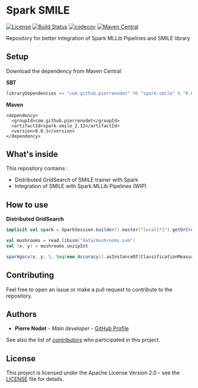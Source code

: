 # Spark SMILE
[![License](https://img.shields.io/badge/license-Apache--2.0-blue.svg)](https://github.com/pierrenodet/spark-smile/blob/master/LICENSE)
[![Build Status](https://travis-ci.com/pierrenodet/spark-smile.svg?branch=master)](https://travis-ci.com/pierrenodet/spark-smile)
[![codecov](https://codecov.io/gh/pierrenodet/spark-smile/branch/master/graph/badge.svg)](https://codecov.io/gh/pierrenodet/spark-smile)
[![Maven Central](https://img.shields.io/maven-central/v/com.github.pierrenodet/spark-smile_2.12.svg?label=maven-central&colorB=blue)](https://search.maven.org/search?q=g:%22com.github.pierrenodet%22%20AND%20a:%22spark-smile_2.12%22)

Repository for better integration of Spark MLLib Pipelines and SMILE
library

## Setup

Download the dependency from Maven Central

**SBT**

```scala
libraryDependencies += "com.github.pierrenodet" %% "spark-smile" % "0.0.1"
```

**Maven**

```maven-pom
<dependency>
  <groupId>com.github.pierrenodet</groupId>
  <artifactId>spark-smile_2.12</artifactId>
  <version>0.0.1</version>
</dependency>
```

## What's inside

This repository contains :

*  Distributed GridSearch of SMILE trainer with Spark
*  Integration of SMILE with Spark MLLib Pipelines (WIP)
 
## How to use

**Distributed GridSearch**

```scala
implicit val spark = SparkSession.builder().master("local[*]").getOrCreate()

val mushrooms = read.libsvm("data/mushrooms.svm")
val (x, y) = mushrooms.unzipInt

sparkgscv(x, y, 5, Seq(new Accuracy().asInstanceOf[ClassificationMeasure]): _*) { (x, y) => knn(x, y, 3) }
```

## Contributing

Feel free to open an issue or make a pull request to contribute to the repository.

## Authors

* **Pierre Nodet** - *Main developer* - [GitHub Profile](https://github.com/pierrenodet)

See also the list of
[contributors](https://github.com/pierrenodet/spark-smile/graphs/contributors)
who participated in this project.

## License

This project is licensed under the Apache License Version 2.0 - see the [LICENSE](LICENSE) file for details.
